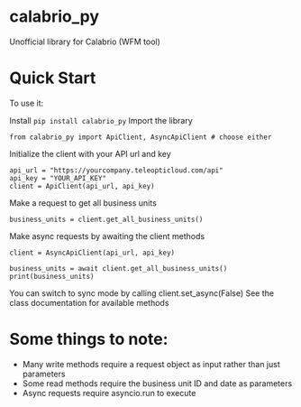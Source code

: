 # calabrio_py
Unofficial library for Calabrio (WFM tool)

# Quick Start
To use it:

Install 
```pip install calabrio_py```
Import the library
```
from calabrio_py import ApiClient, AsyncApiClient # choose either
```
Initialize the client with your API url and key
```
api_url = "https://yourcompany.teleopticloud.com/api"
api_key = "YOUR_API_KEY"
client = ApiClient(api_url, api_key)
```
Make a request to get all business units
```
business_units = client.get_all_business_units()
```
Make async requests by awaiting the client methods
```
client = AsyncApiClient(api_url, api_key)

business_units = await client.get_all_business_units()
print(business_units)
```

You can switch to sync mode by calling client.set_async(False)
See the class documentation for available methods

# Some things to note:

- Many write methods require a request object as input rather than just parameters
- Some read methods require the business unit ID and date as parameters
- Async requests require asyncio.run to execute
